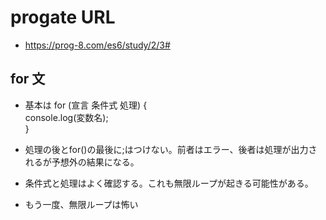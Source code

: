 # progate URL

- https://prog-8.com/es6/study/2/3#

## for 文

- 基本は for (宣言 条件式 処理) {<br>console.log(変数名);<br>}

- 処理の後とfor()の最後に;はつけない。前者はエラー、後者は処理が出力されるが予想外の結果になる。

- 条件式と処理はよく確認する。これも無限ループが起きる可能性がある。

- もう一度、無限ループは怖い
